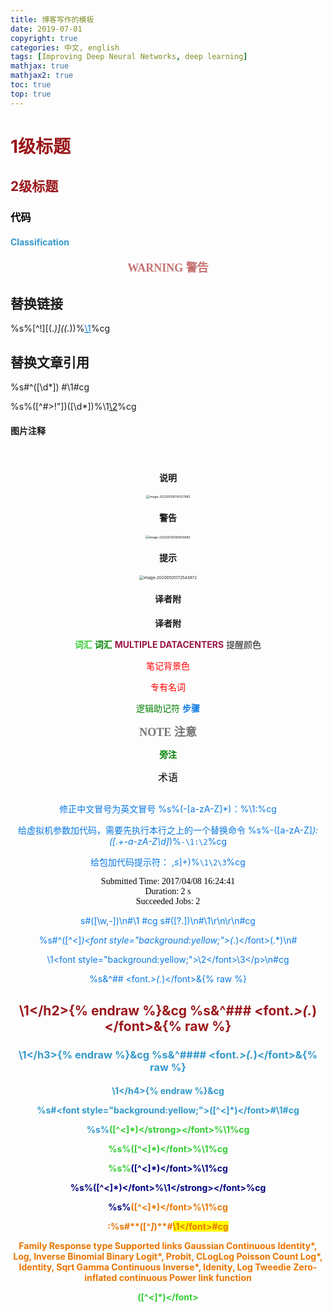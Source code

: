 ```yaml
---
title: 博客写作的模板
date: 2019-07-01
copyright: true
categories: 中文, english
tags: [Improving Deep Neural Networks, deep learning]
mathjax: true
mathjax2: true
toc: true
top: true
---
```


# <font color="#9a161a">1级标题</font>

## <font color="#9a161a">2级标题</font>

### <font color="#00000">代码</font>

#### <font color="#3399cc">Classification</font>
<p><center><font face="constant-width" color="#c67171" size=4><strong>WARNING 警告</strong></font></center></p>


## 替换链接

%s%[^!]\[\(.*\)\]\((.*)\)%<u><a style="color:#0879e3" href="\2">\1</a></u>%cg

## 替换文章引用


%s#^\(\[\d*]\) #<a name="\1"></a>\1#cg

%s%\([^#>!"]\)\(\[\d*]\)%\1<a href=" #\2">\2</a>%cg

#### 图片注释
<p><center><br/><center></p>

#### 说明
<img src="第二章-Spark是如何工作的.assets/image-20200508114357885.png" alt="image-20200508114357885" style="zoom:35%;" />

#### 警告

<img src="第二章-Spark是如何工作的.assets/image-20200506181840680.png" alt="image-20200506181840680" style="zoom:35%;" />

#### 提示

<img src="第一章-本书导论.assets/image-20200505172543872.png" alt="image-20200505172543872" style="zoom:45%;" />

#### 译者附

<p><center><strong>译者附</strong></center></p>

<font color="#32cd32"><strong>词汇</strong></font>
<font color="green"><strong>词汇</strong></font>
<font color="#9a1647">**MULTIPLE DATACENTERS**</font>
提醒颜色
<font color="red">

笔记背景色
<font style="background:yellow;">

专有名词
<font style="color:#008000">

逻辑助记符
<font style="color:#0979e3"><strong>步骤</strong></font>

<p><center><font face="constant-width" color="#737373" size=4><strong>NOTE 注意</strong></font></center></P>

<center><strong>旁注</strong></center>

<p><font face="constant-width" color="#000000" size=3>术语</font></p>

## <font color="#8e0012">

### <font color="#f68a1e">

#### <font color="#0a7ae5">




修正中文冒号为英文冒号
%s%\(-[a-zA-Z]*\)：%\1:%cg

给虚拟机参数加代码，需要先执行本行之上的一个替换命令
%s%-\([a-zA-Z]*\):\([\.\+\-a-zA-Z\d]*\)%`-\1:\2`%cg

给包加代码提示符：
,$s%\([a-zA-Z\[]\+\)\([\.\/]\)\([A-Za-z\.\/()$]\+\)%`\1\2\3`%cg

<p style="font-family:Consolas;color:#000000;">
    Submitted Time: 2017/04/08 16:24:41</br>
    Duration: 2 s</br>
    Succeeded Jobs: 2
</p>

s#\([\w,-]\)\n#\1 #cg
s#\([?.]\)\n#\1\r\n\r\n#cg



%s#^\([^<]*\)<font style=\"background\:yellow;\">\(.*\)<\/font>\(.*\)\n#<p>\1<font style=\"background\:yellow;\">\2<\/font>\3<\/p>\n#cg


%s&^## <font.*>\(.*\)<\/font>&{% raw %}<h2 style="color:#9a161a">\1<\/h2>{% endraw %}&cg
%s&^### <font.*>\(.*\)<\/font>&{% raw %}<h3 style="color:#3399cc">\1<\/h3>{% endraw %}&cg
%s&^#### <font.*>\(.*\)<\/font>&{% raw %}<h4 style="color:#3399cc">\1<\/h4>{% endraw %}&cg


%s#<font style=\"background\:yellow;\">\([^<]*\)<\/font>#\1#cg

%s%<font color="#32cd32"><strong>\([^<]*\)<\/strong><\/font>%\1%cg

%s%<font color="#32cd32">\([^<]*\)<\/font>%\1%cg

%s%<font color="#000080">\([^<]*\)<\/font>%\1%cg

%s%<font color="#000080">\([^<]*\)<\/font>%<font color="#000080"><strong>\1<\/strong><\/font>%cg

%s%<font style="color:#EA7500">\([^<]*\)<\/font>%\1%cg

:%s#\*\*\([^*]*\)\*\*#<font style="background:yellow;">\1<\/font>#cg

Family	Response type	Supported links
Gaussian	Continuous	Identity*, Log, Inverse
Binomial	Binary	Logit*, Probit, CLogLog
Poisson	Count	Log*, Identity, Sqrt
Gamma	Continuous	Inverse*, Idenity, Log
Tweedie	Zero-inflated	continuous Power link function

<font color="#32cd32">\([^<]*\)<\/font>
